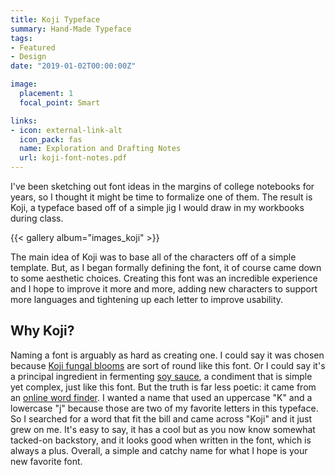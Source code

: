 ```yaml
---
title: Koji Typeface
summary: Hand-Made Typeface
tags:
- Featured
- Design
date: "2019-01-02T00:00:00Z"

image:
  placement: 1
  focal_point: Smart

links:
- icon: external-link-alt
  icon_pack: fas
  name: Exploration and Drafting Notes
  url: koji-font-notes.pdf
---
```


I've been sketching out font ideas in the margins of college notebooks for years, so I thought it might be time to formalize one of them. The result is Koji, a typeface based off of a simple jig I would draw in my workbooks during class.

{{< gallery album="images_koji" >}}

The main idea of Koji was to base all of the characters off of a simple template. But, as I began formally defining the font, it of course came down to some aesthetic choices. Creating this font was an incredible experience and I hope to improve it more and more, adding new characters to support more languages and tightening up each letter to improve usability.

## Why Koji?

Naming a font is arguably as hard as creating one. I could say it was chosen because [Koji fungal blooms](https://commons.wikimedia.org/wiki/File:Aspergillus_oryzae.jpg) are sort of round like this font. Or I could say it's a principal ingredient in fermenting [soy sauce](https://en.wikipedia.org/wiki/Soy_sauce), a condiment that is simple yet complex, just like this font. But the truth is far less poetic: it came from an [online word finder](https://word.tips/). I wanted a name that used an uppercase "K" and a lowercase "j" because those are two of my favorite letters in this typeface. So I searched for a word that fit the bill and came across "Koji" and it just grew on me. It's easy to say, it has a cool but as you now know somewhat tacked-on backstory, and it looks good when written in the font, which is always a plus. Overall, a simple and catchy name for what I hope is your new favorite font. 
